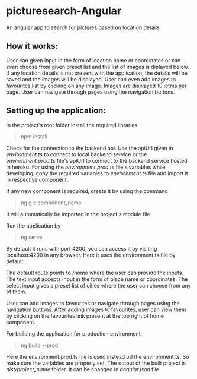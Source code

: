 # picturesearch-Angular
An angular app to search for pictures based on location details

## How it works:
User can given input in the form of location name or coordinates or can even choose from given preset list and the list of images is diplayed below.
If any location details is not present with the application, the details will be saved and the images will be displayed.
User can even add images to favourites list by clicking on any image.
Images are displayed 10 ietms per page. User can navigate through pages using the navigation buttons.

## Setting up the application:
In the project's root folder install the required libraries
> npm install  

Check for the connection to the backend api. Use the apiUrl given in _environment.ts_ to connect to local backend service or the _environment.prod.ts_ file's apiUrl to connect to the backend service hosted in heroku. For using the _environment.prod.ts_ file's variables while developing, copy the required variables to _environment.ts_ file and import it in respective component.

If any new component is required, create it by using the command
> ng g c component_name  

It will automatically be imported in the project's module file.

Run the application by
> ng serve  

By default it runs with port 4200, you can access it by visiting localhost:4200 in any browser. Here it uses the environment.ts file by default.

The default route points to /home where the user can provide the inputs.
The text input accepts input in the form of place name or coordinates.
The select input gives a preset list of cities where the user can choose from any of them.

User can add images to favourites or navigate through pages using the navigation buttons.
After adding images to favourites, user can view them by clicking on the favourites link present at the top right of home component.

For building the application for production environment,
> ng build --prod  

Here the environment.prod.ts file is used instead od the environment.ts. So make sure the variables are properly set.
The output of the built project is _dist/project_name_ folder. It can be changed in _angular.json_ file
